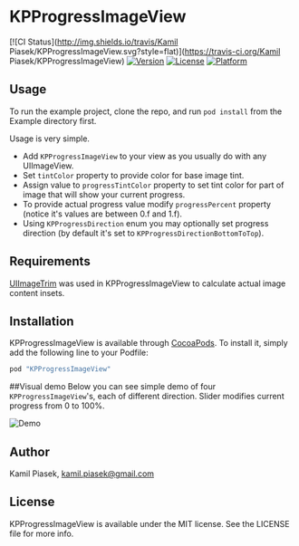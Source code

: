 # KPProgressImageView

[![CI Status](http://img.shields.io/travis/Kamil Piasek/KPProgressImageView.svg?style=flat)](https://travis-ci.org/Kamil Piasek/KPProgressImageView)
[![Version](https://img.shields.io/cocoapods/v/KPProgressImageView.svg?style=flat)](http://cocoapods.org/pods/KPProgressImageView)
[![License](https://img.shields.io/cocoapods/l/KPProgressImageView.svg?style=flat)](http://cocoapods.org/pods/KPProgressImageView)
[![Platform](https://img.shields.io/cocoapods/p/KPProgressImageView.svg?style=flat)](http://cocoapods.org/pods/KPProgressImageView)

## Usage

To run the example project, clone the repo, and run `pod install` from the Example directory first.

Usage is very simple.

* Add `KPProgressImageView` to your view as you usually do with any UIImageView. 
* Set `tintColor` property to provide color for base image tint. 
* Assign value to `progressTintColor` property to set tint color for part of image that will show your current progress. 
* To provide actual progress value modify `progressPercent` property (notice it's values are between 0.f and 1.f). 
* Using `KPProgressDirection` enum you may optionally set progress direction (by default it's set to `KPProgressDirectionBottomToTop`).

## Requirements

[UIImageTrim](https://github.com/pushpak/UIImageTrim) was used in KPProgressImageView to calculate actual image content insets.

## Installation

KPProgressImageView is available through [CocoaPods](http://cocoapods.org). To install
it, simply add the following line to your Podfile:

```ruby
pod "KPProgressImageView"
```

##Visual demo
Below you can see simple demo of four `KPProgressImageView`'s, each of different direction. Slider modifies current progress from 0 to 100%.

![Demo](http://s23.postimg.org/xax5raepn/Demo.gif)

## Author

Kamil Piasek, kamil.piasek@gmail.com

## License

KPProgressImageView is available under the MIT license. See the LICENSE file for more info.
